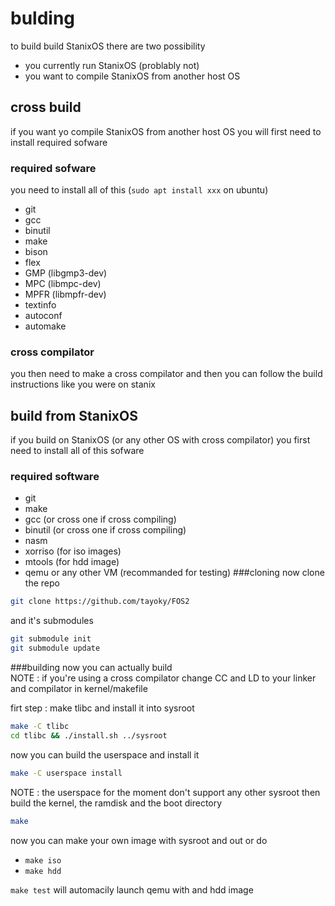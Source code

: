 # bulding
to build build StanixOS there are two possibility  
- you currently run StanixOS (problably not)
- you want to compile StanixOS from another host OS 
## cross build
if you want yo compile StanixOS from another host OS you will first need to install required sofware
### required sofware
you need to install all of this (`sudo apt install xxx` on ubuntu)  
- git
- gcc
- binutil
- make
- bison
- flex
- GMP (libgmp3-dev)
- MPC (libmpc-dev)
- MPFR (libmpfr-dev)
- textinfo
- autoconf
- automake
### cross compilator
you then need to make a cross compilator and then you can follow the build instructions like you were on stanix
## build from StanixOS
if you build on StanixOS (or any other OS  with cross compilator) you first need to install all of this sofware
### required software
- git
- make
- gcc (or cross one if cross compiling)
- binutil (or cross one if cross compiling)
- nasm
- xorriso (for iso images)
- mtools (for hdd image)
- qemu or any other VM (recommanded for testing)
###cloning
now clone the repo 
```sh
git clone https://github.com/tayoky/FOS2
```
and it's submodules
```sh
git submodule init
git submodule update
```
###building
now you can actually build  
NOTE : if you're using a cross compilator change CC and LD to your linker and compilator in kernel/makefile
  
firt step : make tlibc and install it into sysroot
```sh
make -C tlibc
cd tlibc && ./install.sh ../sysroot
```
now you can build the userspace and install it
```sh
make -C userspace install
```
NOTE : the userspace for the moment don't support any other sysroot
then build the kernel, the ramdisk and the boot directory 
```sh
make
```
now you can make your own image with sysroot and out or do  
- `make iso`
- `make hdd`  
  
`make test` will automacily launch qemu with and hdd image 